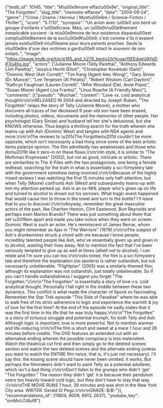 {"tmdb_id": 10145, "title": "M\u00e9moire effac\u00e9e", "original_title": "The Forgotten", "slug_title": "memoire-effacee", "date": "2004-09-24", "genre": ["Crime / Drame / Horreur / Myst\u00e8re / Science-Fiction / Thriller"], "score": "5.7/10", "synopsis": "Un avion avec \u00e0 son bord un groupe d'enfants s'\u00e9crase. Mais, un \u00e9v\u00e9nement inexplicable survient : la m\u00e9moire de leur existence dispara\u00eet compl\u00e8tement de la soci\u00e9t\u00e9, c'est comme s'ils n'avaient jamais exist\u00e9 m\u00eame pour leurs parents proches. Seule la m\u00e8re d'une des victimes a gard\u00e9 intact le souvenir de son enfant..", "image": "https://image.tmdb.org/t/p/w185_and_h278_bestv2/lr1jcoacf5EEdqeUAYqDlFXs4hs.jpg", "actors": ["Julianne Moore (Telly Paretta)", "Anthony Edwards (Jim Paretta)", "Jessica Hecht (Eliot)", "Christopher Kovaleski (Sam)", "Dominic West (Ash Correll)", "Tim Kang (Agent Alec Wong)", "Gary Sinise (Dr. Munce)", "Lee Tergesen (Al Petalis)", "Robert Wisdom (Carl Dayton)", "Kathryn Faughnan (Lauren Correll)", "Alfre Woodard (Det. Anne Pope)", "Susan Misner (Agent Lisa Franks)", "Linus Roache (A Friendly Man)"], "comments": [{"pseudo": "Wuchak", "content": "Love vs. cold analytical thought\r\n\r\nRELEASED IN 2004 and directed by Joseph Ruben, \"The Forgotten\" relays the story of Telly (Julianne Moore), a mother who discovers all traces of her deceased 9 year-old son have been erased, including photos, videos, documents and the memories of other people. Her psychologist (Gary Sinise) and husband tell her she's delusional, but she KNOWS otherwise. Thus begins a thrilling search for the truth wherein she teams-up with Ash (Dominic West) and tangles with NSA agents and more.\r\n\r\nThe reviews to \u201cThe Forgotten\u201d couldn't be more opposite, which isn't necessarily a bad thing since some of the best artistic items polarize opinion. The film admittedly has weaknesses and those who don\u2019t like it zero-in on these flaws.\r\n\r\nIn style, it is similar to \"The Mothman Prophesies\" (2002), but not as good, intricate or artistic. There are similarities to The X-Files with the two protagonists, one being a female redhead, searching for the truth in what is essentially a sci-fi/mystery tale with the government somehow being involved.\r\n\r\nBecause of the highly mixed reviews I was watching the first 15 minutes only half-attentive, but when Telly (Moore) confronts Ash (West) and subsequently teams-up with him my attention perked up. Ash is an ex-NHL player who's given up on life and turned to alcohol to drown out his sorrows. What tragic event happened that would cause him to throw in the towel and turn to the bottle? I'll leave that to you to discover.\r\n\r\nAnyway, remember the great masculine actors of the past, like Charlton Heston, Clint Eastwood, Burt Reynolds and perhaps even Marlon Brando? There was just something about them that set \u2019em apart and made you take notice when they were on screen. Dominic West is such an actor. He's reminiscent of James Remar, whom you might remember as Ajax in \"The Warriors\" (1979).\r\n\r\nThe subplot of Ash's drunkenness struck a chord with me because I know people, incredibly talented people like Ash, who've essentially given up and given in to alcohol, wasting their lives away. Not to mention the fact that I've been seriously tempted to give up as well at times (albeit not to alcohol). I can relate and I'm sure you can too.\r\n\r\nAs noted, the film is a sci-fi/mystery tale and therefore the explanation (no spoilers) is rather outlandish, but not necessarily unbelievable. \"Flightplan\" (2005) was a similarly-themed film; although its explanation was not outlandish, just totally unbelievable. So if you can't handle outlandishness I suggest you forget \"The Forgotten.\"\r\n\r\n\"The Forgotten\" is essentially a story of love v.s. cold analytical thought. Personally I fall right in the middle between these two dynamics. This conflict is what made the character of Spock so fascinating. Remember the Star Trek episode \"This Side of Paradise\" where he was able to walk free of his strict adherence to logic and experience the warmth & joy of love for the first time? At the end of the episode he sadly states that it was the first time in his life that he was truly happy.\r\n\r\n\"The Forgotten\" is a story of tortuous struggle and potential triumph, for both Telly and Ash. Although logic is important, love is more powerful. Not to mention warmer and life-inducing.\r\n\r\nThe film is short and sweet at a mere 1 hour and 26 minutes before credits. The DVD features an extended cut with an alternative ending wherein the possible conspiracy is less malevolent. Watch the theatrical cut first and then simply go to the deleted scenes section and watch the two deleted scenes and the alternate ending (unless you want to watch the ENTIRE film twice, that is; it's just not necessary). I'll say this: the kissing scene should have never been omitted. It works. But perhaps the filmmakers didn't want to paint Telly as a potential adulterer, which isn't a bad thing.\r\n\r\nDon't listen to the grumps who didn't 'get' \"The Forgotten.\" The reason they didn't 'get' it is because their pendulum veers too heavily toward cold logic, but they don't have to stay that way. :)\r\n\r\nTHE MOVIE RUNS 1 hour, 39 minutes and was shot in the New York City area. WRITER: Gerald Di Pego.\r\n\r\nGRADE: B/B-"}], "recommandations_id": [11804, 9009, 9913, 2637], "youtube_key": "omMvU7J8uf8"}
